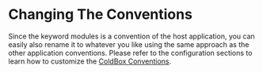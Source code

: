 # Changing The Conventions

Since the keyword modules is a convention of the host application, you can easily also rename it to whatever you like using the same approach as the other application conventions. Please refer to the configuration sections to learn how to customize the [ColdBox Conventions](http://wiki.coldbox.org/wiki/DirectoryStructure-Conventions.cfm).

